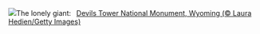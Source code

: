 ![](https://www.bing.com/th?id=OHR.BearLodge_EN-US9061134971_UHD.jpg&w=1000)The lonely giant:&nbsp;&ensp;[Devils Tower National Monument, Wyoming (© Laura Hedien/Getty Images)](https://www.bing.com/th?id=OHR.BearLodge_EN-US9061134971_UHD.jpg)
<br><br/>
